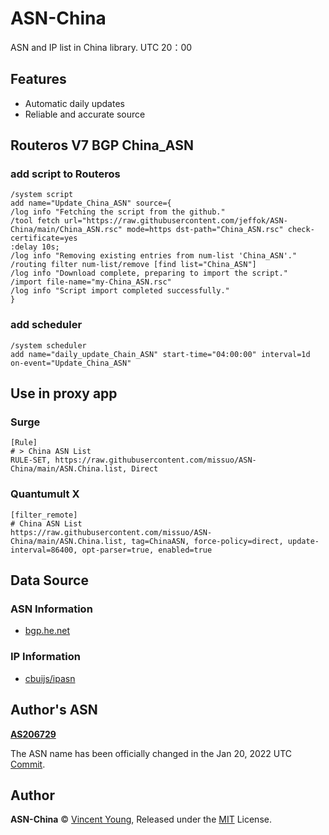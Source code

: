 <!--
 * @Author: Vincent Young
 * @Date: 2022-11-17 02:07:33
 * @LastEditors: Vincent Young
 * @LastEditTime: 2022-11-17 03:33:16
 * @FilePath: /ASN-China/README.md
 * @Telegram: https://t.me/missuo
 * 
 * Copyright © 2022 by Vincent, All Rights Reserved. 
-->
# ASN-China
ASN and IP list in China library. UTC 20：00

## Features
- Automatic daily updates
- Reliable and accurate source

## Routeros V7 BGP China_ASN

### add script to Routeros 

```
/system script
add name="Update_China_ASN" source={
/log info "Fetching the script from the github."
/tool fetch url="https://raw.githubusercontent.com/jeffok/ASN-China/main/China_ASN.rsc" mode=https dst-path="China_ASN.rsc" check-certificate=yes
:delay 10s;
/log info "Removing existing entries from num-list 'China_ASN'."
/routing filter num-list/remove [find list="China_ASN"]
/log info "Download complete, preparing to import the script."
/import file-name="my-China_ASN.rsc"
/log info "Script import completed successfully."
}
```

### add scheduler
```
/system scheduler
add name="daily_update_Chain_ASN" start-time="04:00:00" interval=1d on-event="Update_China_ASN"

```

## Use in proxy app
### Surge
```
[Rule]
# > China ASN List
RULE-SET, https://raw.githubusercontent.com/missuo/ASN-China/main/ASN.China.list, Direct
```

### Quantumult X
```
[filter_remote]
# China ASN List
https://raw.githubusercontent.com/missuo/ASN-China/main/ASN.China.list, tag=ChinaASN, force-policy=direct, update-interval=86400, opt-parser=true, enabled=true
```


## Data Source
### ASN Information
- [bgp.he.net](https://bgp.he.net/country/CN)

### IP Information
- [cbuijs/ipasn](https://github.com/cbuijs/ipasn)

## Author's ASN
**[AS206729](https://bgp.he.net/AS206729)**

The ASN name has been officially changed in the Jan 20, 2022 UTC [Commit](https://github.com/missuo/ASN-China/commit/4345acd8e146c99d56792977d88ed1d6417c9e22).

## Author

**ASN-China** © [Vincent Young](https://github.com/missuo), Released under the [MIT](./LICENSE) License.<br>


